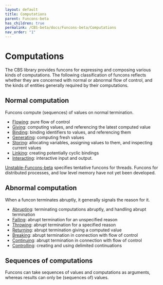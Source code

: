 ```yaml
---
layout: default
title: Computations
parent: Funcons-beta
has_children: true
permalink: /CBS-beta/docs/Funcons-beta/Computations
nav_order: "1"
---
```


Computations
============

The CBS library provides funcons for expressing and composing various kinds of
computations. The following classification of funcons reflects whether they
are concerned with normal or abnormal flow of control, and the kinds of
entities generally required by their computations.

Normal computation
------------------

Funcons compute (sequences) of values on normal termination.

- [Flowing]\: pure flow of control
- [Giving]\: computing values, and referencing the latest computed value
- [Binding]\: binding identifiers to values, and referencing them
- [Generating]\: computing fresh values
- [Storing]\: allocating variables, assigning values to them,
    and inspecting current values
- [Linking]\: creating potentially cyclic bindings
- [Interacting]\: interactive input and output.

[Unstable-Funcons-beta] specifies tentative funcons for threads.
Funcons for distributed processes, and low level memory have not yet
been developed.

Abnormal computation
--------------------

When a funcon terminates abruptly, it generally signals the reason for it.

- [Abrupting]\: terminating computations abruptly, and handling abrupt termination
- [Failing]\: abrupt termination for an unspecified reason
- [Throwing]\: abrupt termination for a specified reason
- [Returning]\: abrupt termination giving a computed value
- [Breaking]\: abrupt termination in connection with flow of control
- [Continuing]\: abrupt termination in connection with flow of control
- [Controlling]\: creating and using delimited continuations

Sequences of computations
-------------------------

Funcons can take sequences of values and computations as arguments,
whereas results can only be (sequences of) values.


[flowing]:     /CBS-beta/Funcons-beta/Computations/Normal/Flowing/
[giving]:      /CBS-beta/Funcons-beta/Computations/Normal/Giving/
[binding]:     /CBS-beta/Funcons-beta/Computations/Normal/Binding/
[generating]:  /CBS-beta/Funcons-beta/Computations/Normal/Generating/
[storing]:     /CBS-beta/Funcons-beta/Computations/Normal/Storing/
[linking]:     /CBS-beta/Funcons-beta/Computations/Normal/Linking/
[interacting]: /CBS-beta/Funcons-beta/Computations/Normal/Interacting/

[abrupting]:   /CBS-beta/Funcons-beta/Computations/Abnormal/Abrupting/
[failing]:     /CBS-beta/Funcons-beta/Computations/Abnormal/Failing/
[throwing]:    /CBS-beta/Funcons-beta/Computations/Abnormal/Throwing/
[returning]:   /CBS-beta/Funcons-beta/Computations/Abnormal/Returning/
[breaking]:    /CBS-beta/Funcons-beta/Computations/Abnormal/Breaking/
[continuing]:  /CBS-beta/Funcons-beta/Computations/Abnormal/Continuing/
[controlling]: /CBS-beta/Funcons-beta/Computations/Abnormal/Controlling/

[Unstable-Funcons-beta]: /CBS-beta/docs/Unstable-Funcons-beta
